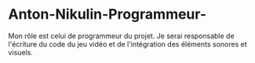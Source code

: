 # Anton-Nikulin-Programmeur-
Mon rôle est celui de programmeur du projet. Je serai responsable de l'écriture du code du jeu vidéo et de l'intégration des éléments sonores et visuels.

